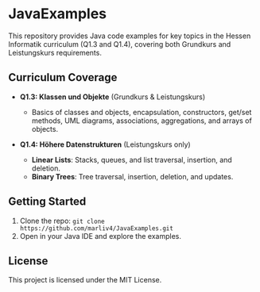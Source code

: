# JavaExamples

This repository provides Java code examples for key topics in the Hessen Informatik curriculum (Q1.3 and Q1.4), covering both Grundkurs and Leistungskurs requirements.

## Curriculum Coverage

- **Q1.3: Klassen und Objekte** (Grundkurs & Leistungskurs)
  - Basics of classes and objects, encapsulation, constructors, get/set methods, UML diagrams, associations, aggregations, and arrays of objects.

- **Q1.4: Höhere Datenstrukturen** (Leistungskurs only)
  - **Linear Lists**: Stacks, queues, and list traversal, insertion, and deletion.
  - **Binary Trees**: Tree traversal, insertion, deletion, and updates.

## Getting Started

1. Clone the repo: `git clone https://github.com/marliv4/JavaExamples.git`
2. Open in your Java IDE and explore the examples.

## License

This project is licensed under the MIT License.
